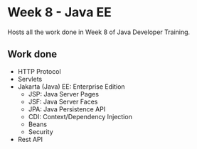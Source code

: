 # Week 8 - Java EE

Hosts all the work done in Week 8 of Java Developer Training.

## Work done

- HTTP Protocol
- Servlets
- Jakarta (Java) EE: Enterprise Edition
  - JSP: Java Server Pages
  - JSF: Java Server Faces
  - JPA: Java Persistence API
  - CDI: Context/Dependency Injection
  - Beans
  - Security
- Rest API
